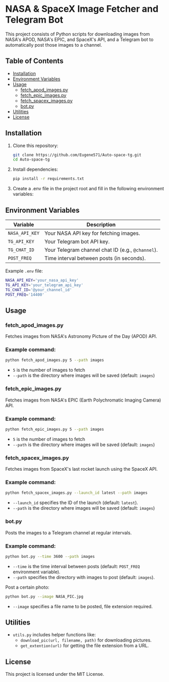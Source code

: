 # NASA & SpaceX Image Fetcher and Telegram Bot

This project consists of Python scripts for downloading images from NASA's APOD, NASA's EPIC, and SpaceX's API, and a Telegram bot to automatically post those images to a channel.

## Table of Contents

- [Installation](#installation)
- [Environment Variables](#environment-variables)
- [Usage](#usage)
  - [fetch_apod_images.py](#fetch_apod_imagespy)
  - [fetch_epic_images.py](#fetch_epic_imagespy)
  - [fetch_spacex_images.py](#fetch_spacex_imagespy)
  - [bot.py](#botpy)
- [Utilities](#utilities)
- [License](#license)

## Installation

1. Clone this repository:
   ```bash
   git clone https://github.com/Eugene571/Auto-space-tg.git
   cd Auto-space-tg
2. Install dependencies:
   ```bash
   pip install -r requirements.txt
3. Create a .env file in the project root and fill in the following environment variables:
## Environment Variables   
   | Variable       | Description                                      |
| -------------- | ------------------------------------------------ |
| `NASA_API_KEY` | Your NASA API key for fetching images.            |
| `TG_API_KEY`   | Your Telegram bot API key.                        |
| `TG_CHAT_ID`   | Your Telegram channel chat ID (e.g., `@channel`). |
| `POST_FREQ`    | Time interval between posts (in seconds).         |

Example `.env` file: 
```bash 
NASA_API_KEY='your_nasa_api_key'
TG_API_KEY='your_telegram_api_key'
TG_CHAT_ID='@your_channel_id'
POST_FREQ='14400'
```

## Usage
### fetch_apod_images.py
Fetches images from NASA's Astronomy Picture of the Day (APOD) API.
### Example command: 
```bash 
python fetch_apod_images.py 5 --path images
```

- `5` is the number of images to fetch
- `--path` is the directory where images will be saved (default: `images`)

### fetch_epic_images.py
Fetches images from NASA's EPIC (Earth Polychromatic Imaging Camera) API.
### Example command: 

```bash 
python fetch_epic_images.py 5 --path images
```

- `5` is the number of images to fetch
- `--path` is the directory where images will be saved (default: `images`)

### fetch_spacex_images.py
Fetches images from SpaceX's last rocket launch using the SpaceX API.
### Example command:

```bash 
python fetch_spacex_images.py --launch_id latest --path images
```

- `--launch_id` specifies the ID of the launch (default: `latest`).
- `--path` is the directory where images will be saved (default: `images`)

### bot.py
Posts the images to a Telegram channel at regular intervals.
### Example command:

```bash
python bot.py --time 3600 --path images
```

- `--time` is the time interval between posts (default: `POST_FREQ` environment variable).
- `--path` specifies the directory with images to post (default: `images`).

Post a certain photo: 
```bash
python bot.py --image NASA_PIC.jpg
```
- `--image` specifies a file name to be posted, file extension required.

  
## Utilities
- `utils.py` includes helper functions like:
  - `download_pic(url, filename, path)` for downloading pictures.
  - `get_extention(url)` for getting the file extension from a URL.

## License
This project is licensed under the MIT License.
